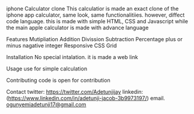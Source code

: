 iphone Calculator clone
This calculatior is made an exact clone of the iphone app calculator, same look, same functionalitiies. however, diffect code language.
this is made with simple HTML, CSS and Javascript while the main apple calculator is made with advance language

Features
Mutipliation
Addition
Divission
Subtraction
Percentage
plus or minus nagative integer
Responsive CSS Grid

Installation
No special intalation. it is made a web link

Usage
use for simple calculation

Contributing
code is open for contribution

Contact
twitter: https://twitter.com/Adetunjijay
linkedin: (https://www.linkedin.com/in/adetunji-jacob-3b9973197/)
email. ogunyemiadetunji17@gmail.com
